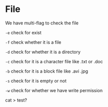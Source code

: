 # File

We have multi-flag to check the file

`-e` check for exist

`-f` check whether it is a file

`-d` check for whether it is a directory

`-c` check for it is a character file like .txt or .doc

`-b` check for it is a block file like .avi .jpg

`-s` check for it is empty or not

`-w` check for whether we have write permission

cat > test?

